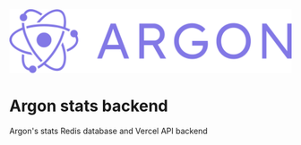 <div align='center'>
  <img alt='Argon' src='https://raw.githubusercontent.com/argon-rbx/argon-assets/main/argon_banner.png'>
</div>

# Argon stats backend

Argon's stats Redis database and Vercel API backend
